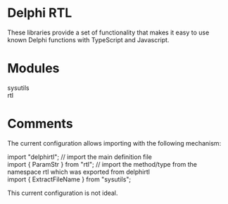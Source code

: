 Delphi RTL
==========

These libraries provide a set of functionality that makes it easy to use known Delphi functions with TypeScript and Javascript.

Modules
=======
sysutils  
rtl  

Comments
========

The current configuration allows importing with the following mechanism:


import "delphirtl"; // import the main definition file   
import { ParamStr } from "rtl";  // import the method/type from the namespace rtl which was exported from delphirtl  
import { ExtractFileName } from "sysutils";   

This current configuration is not ideal.
